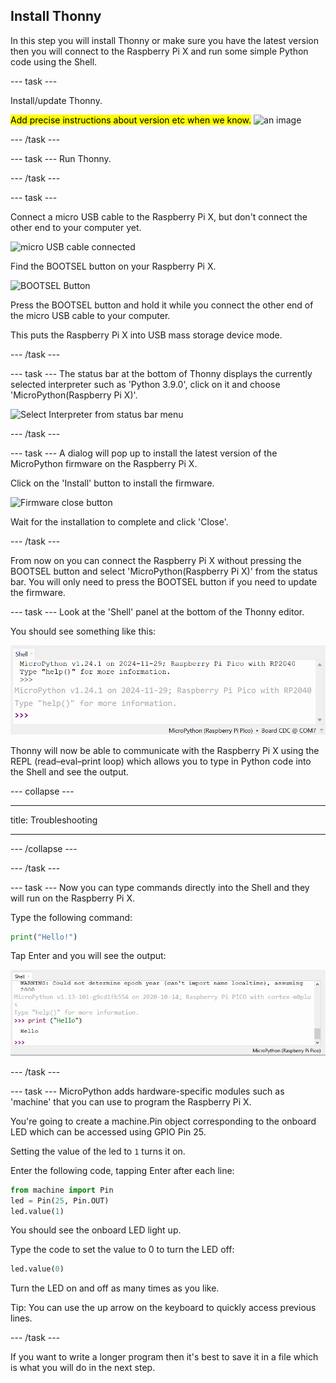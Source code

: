 ## Install Thonny

In this step you will install Thonny or make sure you have the latest version then you will connect to the Raspberry Pi X and run some simple Python code using the Shell. 

--- task ---

Install/update Thonny. 

<mark>Add precise instructions about version etc when we know.</mark> 
![an image](images/example.png)

--- /task ---

--- task ---
Run Thonny.

--- /task ---

--- task ---

Connect a micro USB cable to the Raspberry Pi X, but don't connect the other end to your computer yet. 

![micro USB cable connected](images/micro-usb-cable.png)

Find the BOOTSEL button on your Raspberry Pi X. 

![BOOTSEL Button](images/bootsel-button.png)

Press the BOOTSEL button and hold it while you connect the other end of the micro USB cable to your computer. 

This puts the Raspberry Pi X into USB mass storage device mode. 

--- /task ---

--- task ---
The status bar at the bottom of Thonny displays the currently selected interpreter such as 'Python 3.9.0', click on it and choose 'MicroPython(Raspberry Pi X)'.  

![Select Interpreter from status bar menu](images/select-interpreter.png)

--- /task ---

--- task ---
A dialog will pop up to install the latest version of the MicroPython firmware on the Raspberry Pi X. 

Click on the 'Install' button to install the firmware. 

![Firmware close button](images/install-firmware-close.png)

Wait for the installation to complete and click 'Close'.

--- /task ---

From now on you can connect the Raspberry Pi X without pressing the BOOTSEL button and select 'MicroPython(Raspberry Pi X)' from the status bar. You will only need to press the BOOTSEL button if you need to update the firmware. 

--- task ---
Look at the 'Shell' panel at the bottom of the Thonny editor. 

You should see something like this:

![REPL initial connection messages](images/repl-connected.png)

Thonny will now be able to communicate with the Raspberry Pi X using the REPL (read–eval–print loop) which allows you to type in Python code into the Shell and see the output. 

--- collapse ---

---

title: Troubleshooting

---

--- /collapse ---

--- /task ---

--- task ---
Now you can type commands directly into the Shell and they will run on the Raspberry Pi X.

Type the following command:

``` python
print("Hello!")
```
Tap Enter and you will see the output:

![Print Hello output](images/print-hello-output.png)

--- /task ---

--- task ---
MicroPython adds hardware-specific modules such as 'machine' that you can use to program the Raspberry Pi X. 

You're going to create a machine.Pin object corresponding to the onboard LED which can be accessed using GPIO Pin 25. 

Setting the value of the led to `1` turns it on. 

Enter the following code, tapping Enter after each line:

``` python
from machine import Pin
led = Pin(25, Pin.OUT)
led.value(1)
```

You should see the onboard LED light up. 

Type the code to set the value to 0 to turn the LED off:

``` python
led.value(0)
```

Turn the LED on and off as many times as you like. 

Tip: You can use the up arrow on the keyboard to quickly access previous lines. 

--- /task ---

If you want to write a longer program then it's best to save it in a file which is what you will do in the next step.


